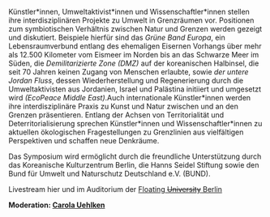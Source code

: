 Künstler\*innen, Umweltaktivist\*innen und Wissenschaftler\*innen stellen ihre interdisziplinären Projekte zu Umwelt in Grenzräumen vor. Positionen zum symbiotischen Verhältnis zwischen Natur und Grenzen werden gezeigt und diskutiert. Beispiele hierfür sind das _Grüne Band Europa_, ein Lebensraumverbund entlang des ehemaligen Eisernen Vorhangs über mehr als 12.500 Kilometer vom Eismeer im Norden bis an das Schwarze Meer im Süden, die _Demilitarizierte Zone (DMZ)_ auf der koreanischen Halbinsel, die seit 70 Jahren keinen Zugang von Menschen erlaubte, sowie _der untere Jordan Fluss_, dessen Wiederherstellung und Regenerierung durch die Umweltaktivisten aus Jordanien, Israel und Palästina initiiert und umgesetzt wird _(EcoPeace Middle East)_.Auch internationale Künstler\*innen werden ihre interdisziplinäre Praxis zu Kunst und Natur zwischen und an den Grenzen präsentieren. Entlang der Achsen von Territorialität und Deterritorialisierung sprechen Künstler\*innen und Wissenschaftler\*innen zu aktuellen ökologischen Fragestellungen zu Grenzlinien aus vielfältigen Perspektiven und schaffen neue Denkräume.

Das Symposium wird ermöglicht durch die freundliche Unterstützung durch das Koreanische Kulturzentrum Berlin, die Hanns Seidel Stiftung sowie den Bund für Umwelt und Naturschutz Deutschland e.V. (BUND).

Livestream hier und im Auditorium der [Floating ~~University~~ Berlin](http://www.floatinguniversity.org/)

**Moderation: [Carola Uehlken](https://www.carolauehlken.com/)**

